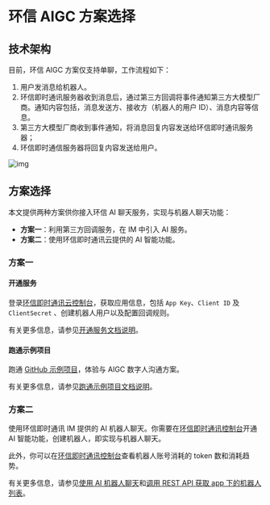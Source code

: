 # 环信 AIGC 方案选择

## 技术架构

目前，环信 AIGC 方案仅支持单聊，工作流程如下：
1. 用户发消息给机器人。
2. 环信即时通讯服务器收到消息后，通过第三方回调将事件通知第三方大模型厂商。通知内容包括，消息发送方、接收方（机器人的用户 ID）、消息内容等信息。
3. 第三方大模型厂商收到事件通知，将消息回复内容发送给环信即时通讯服务器；
4. 环信即时通信服务器将回复内容发送给用户。

![img](@static/images/aigc/technical_architecture.png)

## 方案选择

本文提供两种方案供你接入环信 AI 聊天服务，实现与机器人聊天功能：

- **方案一**：利用第三方回调服务，在 IM 中引入 AI 服务。
- **方案二**：使用环信即时通讯云提供的 AI 智能功能。

### 方案一

#### 开通服务

登录[环信即时通讯云控制台](https://console.easemob.com/user/login)，获取应用信息，包括 `App Key`、`Client ID` 及 `ClientSecret` 、创建机器人用户以及配置回调规则。

有关更多信息，请参见[开通服务文档说明](aigc_use.html)。

#### 跑通示例项目

跑通 [GitHub 示例项目](https://github.com/easemob/Easemob-AIGCService-Example)，体验与 AIGC 数字人沟通方案。

有关更多信息，请参见[跑通示例项目文档说明](aigc_run_through_demo.html)。

### 方案二

使用环信即时通讯 IM 提供的 AI 机器人聊天。你需要在[环信即时通讯控制台](https://console.easemob.com/user/login)开通 AI 智能功能，创建机器人，即实现与机器人聊天。

此外，你可以在[环信即时通讯控制台](https://console.easemob.com/user/login)查看机器人账号消耗的 token 数和消耗趋势。

有关更多信息，请参见[使用 AI 机器人聊天](aigc_use)和[调用 REST API 获取 app 下的机器人列表](aigc_rest_api.html)。


